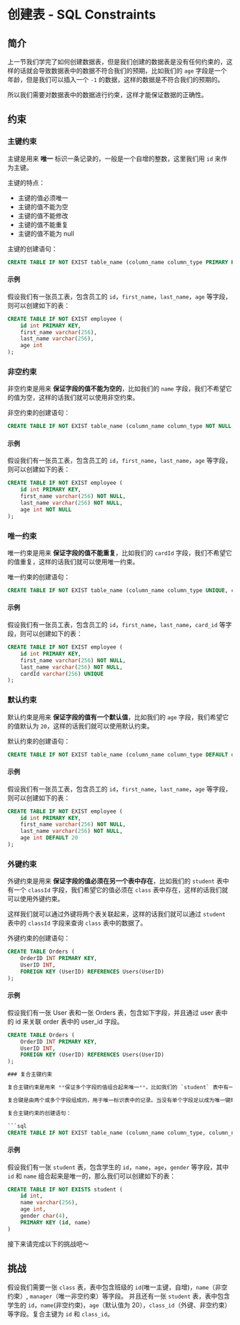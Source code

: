 # 创建表 - SQL Constraints

## 简介

上一节我们学完了如何创建数据表，但是我们创建的数据表是没有任何约束的，这样的话就会导致数据表中的数据不符合我们的预期，比如我们的 `age` 字段是一个年龄，但是我们可以插入一个 `-1` 的数据，这样的数据是不符合我们的预期的。

所以我们需要对数据表中的数据进行约束，这样才能保证数据的正确性。

## 约束

### 主键约束

主键是用来 **唯一** 标识一条记录的，一般是一个自增的整数，这里我们用 `id` 来作为主键。

主键的特点：

- 主键的值必须唯一
- 主键的值不能为空
- 主键的值不能修改
- 主键的值不能重复
- 主键的值不能为 null

主键的创建语句：

```sql
CREATE TABLE IF NOT EXIST table_name (column_name column_type PRIMARY KEY, column_name1 column_type1, ...);
```

#### 示例

假设我们有一张员工表，包含员工的 `id`，`first_name`，`last_name`，`age` 等字段，则可以创建如下的表：

```sql
CREATE TABLE IF NOT EXIST employee (
    id int PRIMARY KEY,
    first_name varchar(256),
    last_name varchar(256),
    age int
);
```

### 非空约束

非空约束是用来 **保证字段的值不能为空的**，比如我们的 `name` 字段，我们不希望它的值为空，这样的话我们就可以使用非空约束。

非空约束的创建语句：

```sql
CREATE TABLE IF NOT EXIST table_name (column_name column_type NOT NULL, column_name1 column_type1, ...);
```

#### 示例

假设我们有一张员工表，包含员工的 `id`，`first_name`，`last_name`，`age` 等字段，则可以创建如下的表：

```sql
CREATE TABLE IF NOT EXIST employee (
    id int PRIMARY KEY,
    first_name varchar(256) NOT NULL,
    last_name varchar(256) NOT NULL,
    age int NOT NULL
);
```

### 唯一约束

唯一约束是用来 **保证字段的值不能重复**，比如我们的 `cardId` 字段，我们不希望它的值重复，这样的话我们就可以使用唯一约束。

唯一约束的创建语句：

```sql
CREATE TABLE IF NOT EXIST table_name (column_name column_type UNIQUE, column_name1 column_type1, ...);
```

#### 示例

假设我们有一张员工表，包含员工的 `id`，`first_name`，`last_name`，`card_id` 等字段，则可以创建如下的表：

```sql
CREATE TABLE IF NOT EXIST employee (
    id int PRIMARY KEY,
    first_name varchar(256) NOT NULL,
    last_name varchar(256) NOT NULL,
    cardId varchar(256) UNIQUE
);
```

### 默认约束

默认约束是用来 **保证字段的值有一个默认值**，比如我们的 `age` 字段，我们希望它的值默认为 `20`，这样的话我们就可以使用默认约束。

默认约束的创建语句：

```sql
CREATE TABLE IF NOT EXIST table_name (column_name column_type DEFAULT default_value, column_name1 column_type1, ...);
```

#### 示例

假设我们有一张员工表，包含员工的 `id`，`first_name`，`last_name`，`age` 等字段，则可以创建如下的表：

```sql
CREATE TABLE IF NOT EXIST employee (
    id int PRIMARY KEY,
    first_name varchar(256) NOT NULL,
    last_name varchar(256) NOT NULL,
    age int DEFAULT 20
);
```

### 外键约束

外键约束是用来 **保证字段的值必须在另一个表中存在**，比如我们的 `student` 表中有一个 `classId` 字段，我们希望它的值必须在 `class` 表中存在，这样的话我们就可以使用外键约束。

这样我们就可以通过外键将两个表关联起来，这样的话我们就可以通过 `student` 表中的 `classId` 字段来查询 `class` 表中的数据了。

外键约束的创建语句：

```sql
CREATE TABLE Orders (
    OrderID INT PRIMARY KEY,
    UserID INT,
    FOREIGN KEY (UserID) REFERENCES Users(UserID)
);
```

#### 示例

假设我们有一张 User 表和一张 Orders 表，包含如下字段，并且通过 user 表中的 id 来关联 order 表中的 user_id 字段。

````sql
CREATE TABLE Orders (
    OrderID INT PRIMARY KEY,
    UserID INT,
    FOREIGN KEY (UserID) REFERENCES Users(UserID)
);

### 复合主键约束

复合主键约束是用来 **保证多个字段的值组合起来唯一**，比如我们的 `student` 表中有一个 `classId` 字段，我们希望它的值必须在 `class` 表中存在，这样的话我们就可以使用外键约束。

复合键是由两个或多个字段组成的，用于唯一标识表中的记录。当没有单个字段足以成为唯一键时，通常使用复合键。

复合主键约束的创建语句：

```sql
CREATE TABLE IF NOT EXIST table_name (column_name column_type, column_name1 column_type1, ..., PRIMARY KEY (column_name, column_name1, ...));
````

#### 示例

假设我们有一张 `student` 表，包含学生的 `id`，`name`，`age`，`gender` 等字段，其中 `id` 和 `name` 组合起来是唯一的，那么我们可以创建如下的表：

```sql
CREATE TABLE IF NOT EXISTS student (
    id int,
    name varchar(256),
    age int,
    gender char(4),
    PRIMARY KEY (id, name)
)
```

接下来请完成以下的挑战吧～

## 挑战

假设我们需要一张 `class` 表，表中包含班级的 `id`(唯一主键，自增)，`name`（非空约束）, `manager`（唯一非空约束）等字段。
并且还有一张 `student` 表，表中包含学生的 `id`，`name`(非空约束)，`age`（默认值为 20），`class_id`（外键、非空约束）等字段。复合主键为 `id` 和 `class_id`。
